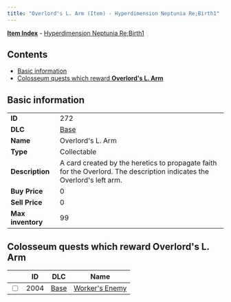 ```yaml
---
title: "Overlord's L. Arm (Item) - Hyperdimension Neptunia Re;Birth1"
---
```


[**Item Index**](/neptunia/rb1/item/index.html) - [Hyperdimension Neptunia Re;Birth1](/neptunia/rb1)

## Contents

- [Basic information](#basic-information)
- [Colosseum quests which reward **Overlord's L. Arm**](#colosseum-quests-which-reward-overlords-l-arm)

## Basic information

|   |   |
| -- | -- |
| **ID** | 272 |
| **DLC** | [Base](/neptunia/rb1/dlc/1-base.html) |
| **Name** | Overlord's L. Arm |
| **Type** | Collectable |
| **Description** | A card created by the heretics to propagate faith for the Overlord. The description indicates the Overlord's left arm. |
| **Buy Price** | 0 |
| **Sell Price** | 0 |
| **Max inventory** | 99 |


## Colosseum quests which reward **Overlord's L. Arm**

|    | ID | DLC | Name |
| -- | -- | --- | ---- |
| <input type="checkbox" id="rb1-colosseum-1-2004" class="trackbox" /> | 2004 | [Base](/neptunia/rb1/dlc/1-base.html) | [Worker's Enemy](/neptunia/rb1/colosseum/1-2004-workers-enemy.html) |
